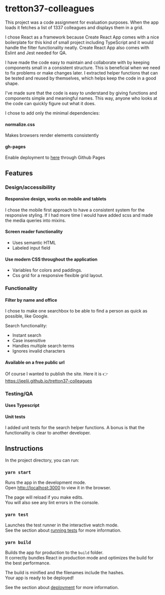 # tretton37-colleagues

This project was a code assignment for evaluation purposes. When the app loads it fetches a list of 1337 colleagues and displays them in a grid.

I chose React as a framework because Create React App comes with a nice boilerplate for this kind of small project including TypeScript and it would handle the filter functionality neatly.
Create React App also comes with Eslint and Jest needed for QA.

I have made the code easy to maintain and collaborate with by keeping components small in a consistent structure. This is beneficial when we need to fix problems or make changes later. I extracted helper functions that can be tested and reused by themselves, which helps keep the code in a good shape.

I've made sure that the code is easy to understand by giving functions and components simple and meaningful names. This way, anyone who looks at the code can quickly figure out what it does.

I chose to add only the minimal dependencies:

#### normalize.css

Makes browsers render elements consistently

#### gh-pages

Enable deployment to [here](https://jeelii.github.io/tretton37-colleagues) through Github Pages

## Features

### Design/accessibility

#### Responsive design, works on mobile and tablets

I chose the mobile first approach to have a consistent system for the responsive styling. If I had more time I would have added scss and made the media queries into mixins.

#### Screen reader functionality

- Uses semantic HTML
- Labeled input field

#### Use modern CSS throughout the application

- Variables for colors and paddings.
- Css grid for a responsive flexible grid layout.

### Functionality

#### Filter by name and office

I chose to make one searchbox to be able to find a person as quick as possible, like Google.

Search functionality:

- Instant search
- Case insensitive
- Handles multiple search terms
- Ignores invalid characters

#### Available on a free public url

Of course I wanted to publish the site. Here it is 👉 https://jeelii.github.io/tretton37-colleagues

### Testing/QA

#### Uses Typescript

#### Unit tests

I added unit tests for the search helper functions. A bonus is that the functionality is clear to another developer.

## Instructions

In the project directory, you can run:

### `yarn start`

Runs the app in the development mode.\
Open [http://localhost:3000](http://localhost:3000) to view it in the browser.

The page will reload if you make edits.\
You will also see any lint errors in the console.

### `yarn test`

Launches the test runner in the interactive watch mode.\
See the section about [running tests](https://facebook.github.io/create-react-app/docs/running-tests) for more information.

### `yarn build`

Builds the app for production to the `build` folder.\
It correctly bundles React in production mode and optimizes the build for the best performance.

The build is minified and the filenames include the hashes.\
Your app is ready to be deployed!

See the section about [deployment](https://facebook.github.io/create-react-app/docs/deployment) for more information.
